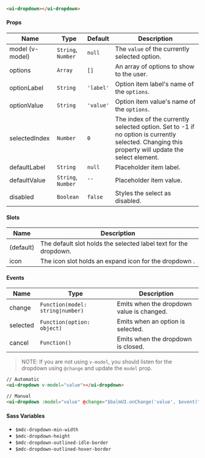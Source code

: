 ```html
<ui-dropdown></ui-dropdown>
```

#### Props

| Name            | Type               | Default   | Description                                                                                                                                      |
| --------------- | ------------------ | --------- | ------------------------------------------------------------------------------------------------------------------------------------------------ |
| model (v-model) | `String`, `Number` | `null`    | The `value` of the currently selected option.                                                                                                    |
| options         | `Array`            | `[]`      | An array of options to show to the user.                                                                                                         |
| optionLabel     | `String`           | `'label'` | Option item label's name of the `options`.                                                                                                       |
| optionValue     | `String`           | `'value'` | Option item value's name of the `options`.                                                                                                       |
| selectedIndex   | `Number`           | `0`       | The index of the currently selected option. Set to -1 if no option is currently selected. Changing this property will update the select element. |
| defaultLabel    | `String`           | `null`    | Placeholder item label.                                                                                                                          |
| defaultValue    | `String`, `Number` | `''`      | Placeholder item value.                                                                                                                          |
| disabled        | `Boolean`          | `false`   | Styles the select as disabled.                                                                                                                   |

#### Slots

| Name      | Description                                                      |
| --------- | ---------------------------------------------------------------- |
| (default) | The default slot holds the selected label text for the dropdown. |
| icon      | The icon slot holds an expand icon for the dropdown .            |

#### Events

| Name     | Type                              | Description                               |
| -------- | --------------------------------- | ----------------------------------------- |
| change   | `Function(model: string\|number)` | Emits when the dropdown value is changed. |
| selected | `Function(option: object)`        | Emits when an option is selected.         |
| cancel   | `Function()`                      | Emits when the dropdown is closed.        |

> NOTE: If you are not using `v-model`, you should listen for the dropdown using `@change` and update the `model` prop.

```html
// Automatic
<ui-dropdown v-model="value"></ui-dropdown>

// Manual
<ui-dropdown :model="value" @change="$balmUI.onChange('value', $event)"></ui-dropdown>
```

#### Sass Variables

- `$mdc-dropdown-min-width`
- `$mdc-dropdown-height`
- `$mdc-dropdown-outlined-idle-border`
- `$mdc-dropdown-outlined-hover-border`
